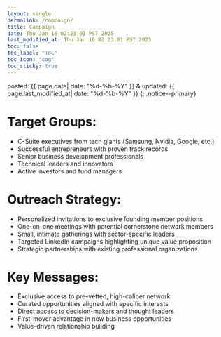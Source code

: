 ```yaml
---
layout: single
permalink: /campaign/
title: Campaign
date: Thu Jan 16 02:23:01 PST 2025
last_modified_at: Thu Jan 16 02:23:01 PST 2025
toc: false
toc_label: "ToC"
toc_icon: "cog"
toc_sticky: true
---
```


posted: {{ page.date| date: "%d-%b-%Y" }}
&amp;
updated: {{ page.last_modified_at| date: "%d-%b-%Y" }}
{: .notice--primary}

# Target Groups:

- C-Suite executives from tech giants (Samsung, Nvidia, Google, etc.)
- Successful entrepreneurs with proven track records
- Senior business development professionals
- Technical leaders and innovators
- Active investors and fund managers

# Outreach Strategy:

- Personalized invitations to exclusive founding member positions
- One-on-one meetings with potential cornerstone network members
- Small, intimate gatherings with sector-specific leaders
- Targeted LinkedIn campaigns highlighting unique value proposition
- Strategic partnerships with existing professional organizations

# Key Messages:

- Exclusive access to pre-vetted, high-caliber network
- Curated opportunities aligned with specific interests
- Direct access to decision-makers and thought leaders
- First-mover advantage in new business opportunities
- Value-driven relationship building
